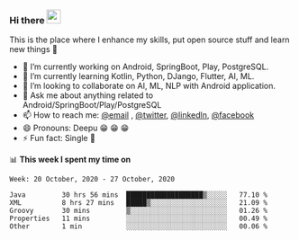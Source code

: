 ### Hi there <img src="https://media.giphy.com/media/hvRJCLFzcasrR4ia7z/giphy.gif" width="25px">
This is the place where I enhance my skills, put open source stuff and learn new things :rofl:

- 🔭 I’m currently working on Android, SpringBoot, Play, PostgreSQL. 
- 🌱 I’m currently learning Kotlin, Python, DJango, Flutter, AI, ML.
- 👯 I’m looking to collaborate on AI, ML, NLP with Android application.
- 💬 Ask me about anything related to Android/SpringBoot/Play/PostgreSQL
- 📫 How to reach me: [@email](deepakgupta7403@gmail.com) , [@twitter](https://twitter.com/deepakgupta7403), [@linkedln](https://in.linkedin.com/in/deepak-gupta-23b3b1113), [@facebook](https://facebook.com/deepakgupta7403)
- 😄 Pronouns: Deepu :grin: :grin: :grin:
- ⚡ Fun fact: Single :grimacing:

📊 **This week I spent my time on**

<!--START_SECTION:waka-->
```text
Week: 20 October, 2020 - 27 October, 2020

Java         30 hrs 56 mins  ███████████████████▒░░░░░   77.10 % 
XML          8 hrs 27 mins   █████▒░░░░░░░░░░░░░░░░░░░   21.09 % 
Groovy       30 mins         ▒░░░░░░░░░░░░░░░░░░░░░░░░   01.26 % 
Properties   11 mins         ░░░░░░░░░░░░░░░░░░░░░░░░░   00.49 % 
Other        1 min           ░░░░░░░░░░░░░░░░░░░░░░░░░   00.06 % 
```
<!--END_SECTION:waka-->
